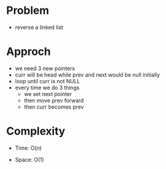 # Problem
- reverse a linked list

# Approch

- we need 3 new pointers
- curr will be head while prev and next would be null initially
- loop until curr is not NULL
- every time we do 3 things
    - we set next pointer 
    - then move prev forward
    - then curr becomes prev


# Complexity

- Time:  O(n)

- Space: O(1)